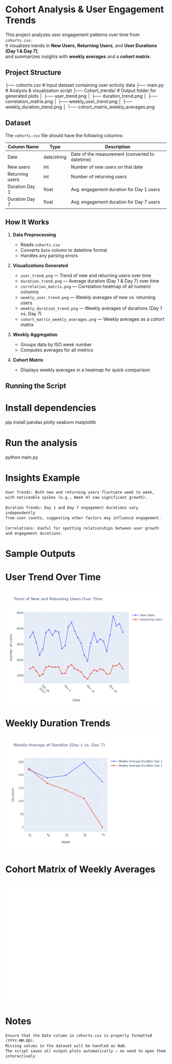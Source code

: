 # Cohort Analysis & User Engagement Trends

This project analyzes user engagement patterns over time from `cohorts.csv`.  
It visualizes trends in **New Users**, **Returning Users**, and **User Durations (Day 1 & Day 7)**,  
and summarizes insights with **weekly averages** and a **cohort matrix**.


##  Project Structure

├── cohorts.csv # Input dataset containing user activity data
├── main.py # Analysis & visualization script
├── Cohort_trends/ # Output folder for generated plots
│ ├── user_trend.png
│ ├── duration_trend.png
│ ├── correlation_matrix.png
│ ├── weekly_user_trend.png
│ ├── weekly_duration_trend.png
│ └── cohort_matrix_weekly_averages.png


##  Dataset

The `cohorts.csv` file should have the following columns:

| Column Name         | Type        | Description |
|--------------------|-------------|-------------|
| Date               | date/string | Date of the measurement (converted to datetime) |
| New users          | int         | Number of new users on that date |
| Returning users    | int         | Number of returning users |
| Duration Day 1     | float       | Avg. engagement duration for Day 1 users |
| Duration Day 7     | float       | Avg. engagement duration for Day 7 users |


##  How It Works

1. **Data Preprocessing**
   - Reads `cohorts.csv`
   - Converts `Date` column to datetime format
   - Handles any parsing errors

2. **Visualizations Generated**
   - `user_trend.png` — Trend of new and returning users over time
   - `duration_trend.png` — Average duration (Day 1 & Day 7) over time
   - `correlation_matrix.png` — Correlation heatmap of all numeric columns
   - `weekly_user_trend.png` — Weekly averages of new vs. returning users
   - `weekly_duration_trend.png` — Weekly averages of durations (Day 1 vs. Day 7)
   - `cohort_matrix_weekly_averages.png` — Weekly averages as a cohort matrix

3. **Weekly Aggregation**
   - Groups data by ISO week number
   - Computes averages for all metrics

4. **Cohort Matrix**
   - Displays weekly averages in a heatmap for quick comparison


##  Running the Script


# Install dependencies
pip install pandas plotly seaborn matplotlib

# Run the analysis
python main.py


# Insights Example
    User Trends: Both new and returning users fluctuate week to week,
    with noticeable spikes (e.g., Week 47 saw significant growth).

    Duration Trends: Day 1 and Day 7 engagement durations vary independently
    from user counts, suggesting other factors may influence engagement.

    Correlations: Useful for spotting relationships between user growth
    and engagement durations.

#  Sample Outputs
#  User Trend Over Time

 ![User Trend](https://github.com/Decadent-tech/Cohort_Analysis/blob/master/Cohort_trends/user_trend.png)


# Weekly Duration Trends

![Weekly Duration](https://github.com/Decadent-tech/Cohort_Analysis/blob/main/Cohort_trends/weekly_duration_trend.png?raw=true)

# Cohort Matrix of Weekly Averages
        
![Cohort Matrix](https://github.com/Decadent-tech/Cohort_Analysis/blob/main/Cohort_trends/cohort_matrix_weekly_averages.png?raw=true)

#  Notes
    Ensure that the Date column in cohorts.csv is properly formatted (YYYY-MM-DD).
    Missing values in the dataset will be handled as NaN.
    The script saves all output plots automatically — no need to open them interactively
